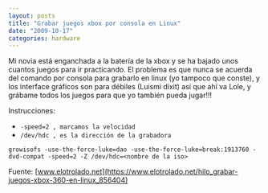 ```yaml
---
layout: posts
title: "Grabar juegos xbox por consola en Linux"
date: "2009-10-17"
categories: hardware
---
```


Mi novia está enganchada a la batería de la xbox y se ha bajado unos cuantos juegos para ir practicando. El problema es que nunca se acuerda del comando por consola para grabarlo en linux (yo tampoco que conste), y los interface gráficos son para débiles (Luismi dixit) así que ahí va Lole, y grábame todos los juegos para que yo también pueda jugar!!!

Instrucciones:

- `-speed=2 , marcamos la velocidad`
- `/dev/hdc , es la dirección de la grabadora`

`growisofs -use-the-force-luke=dao -use-the-force-luke=break:1913760 -dvd-compat -speed=2 -Z /dev/hdc=<nombre de la iso>`

Fuente: [www.elotrolado.net](https://www.elotrolado.net/hilo_grabar-juegos-xbox-360-en-linux_856404)
